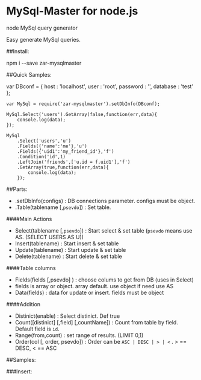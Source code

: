 # MySql-Master for node.js
node MySql query generator

Easy generate MySql queries.

##Install:

npm i --save zar-mysqlmaster

##Quick Samples:

var DBconf = {
    host     : 'localhost',
    user     : 'root',
    password : '',
    database : 'test'
};

```
var MySql = require('zar-mysqlmaster').setDbInfo(DBconf);

MySql.Select('users').GetArray(false,function(err,data){
    console.log(data);
});

MySql
    .Select('users','u')
    .Fields({'name':'me'},'u')
    .Fields({'uid1':'my_friend_id'},'f')
    .Condition('id',1)
    .LeftJoin('friends',['u.id = f.uid1'],'f')
    .GetArray(true,function(err,data){
        console.log(data);
    });
```

##Parts:
- .setDbInfo(configs) : DB connections parameter. configs must be object.
- .Table(tablename [,`psevdo`])   : Set table.

####Main Actions
- Select(tablename [,`psevdo`])   : Start select & set table (`psevdo` means use AS. (SELECT USERS AS U))
- Insert(tablename)   : Start insert & set table
- Update(tablename)   : Start update & set table
- Delete(tablename)   : Start delete & set table

####Table columns
- Fields(fields [,psevdo] ) : choose colums to get from DB (uses in Select)
- fields is array or object. array default. use object if need use AS
- Data(fields) : data for update or insert. fields must be object

####Addition
- Distinict(enable) : Select distinict. Def true
- Count([distinict] [,field] [,countName]) : Count from table by field. Default field is `id`.
- Range(from,count) : set range of results. (LIMIT 0,1)
- Order(col [, order, psevdo]) : Order can be `ASC | DESC | > | <` . > == DESC, < == ASC

##Samples:

###Insert:
